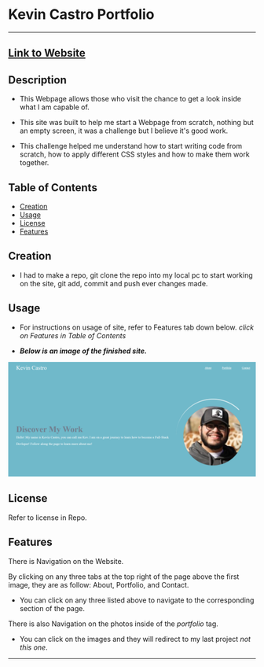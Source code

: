 
# Kevin Castro Portfolio

---

## [Link to Website](https://kev-castro.github.io/kevin_castro_portfolio/)

## Description

- This Webpage allows those who visit the chance to get a look inside what I am capable of. 

- This site was built to help me start a Webpage from scratch, nothing but an empty screen, it was a challenge but I believe it's good work.

- This challenge helped me understand how to start writing code from scratch, how to apply different CSS styles and how to make them work together.

## Table of Contents

- [Creation](#creation)
- [Usage](#usage)
- [License](#license)
- [Features](#features)

## Creation

- I had to make a repo, git clone the repo into my local pc to start working on the site, git add, commit and push ever changes made.


## Usage

- For instructions on usage of site, refer to Features tab down below. *click on Features in Table of Contents*

- ***Below is an image of the finished site.***

![Alt text](./assets/screenshot/Screenshot%202023-09-06%20210835.png)

## License

Refer to license in Repo.

## Features

There is Navigation on the Website.

By clicking on any three tabs at the top right of the page above the first image, they are as follow: About, Portfolio, and Contact. 

- You can click on any three listed above to navigate to the corresponding section of the page. 

There is also Navigation on the photos inside of the *portfolio* tag. 

- You can click on the images and they will redirect to my last project *not this one*.



---
